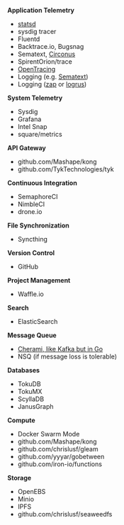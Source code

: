 **Application Telemetry**

- [statsd](https://codeascraft.com/2011/02/15/measure-anything-measure-everything/)
- sysdig tracer
- Fluentd
- Backtrace.io, Bugsnag
- Sematext, [Circonus](https://github.com/circonus-labs/circonus-gometrics)
- SpirentOrion/trace
- [OpenTracing](http://opentracing.io/documentation/pages/supported-tracers)
- Logging (e.g. [Sematext](https://www.quora.com/What-is-a-best-practice-for-log-management-for-dockerized-apps/answer/Stefan-Thies-1))
- Logging ([zap](https://github.com/uber-go/zap) or [logrus](https://github.com/sirupsen/logrus))

**System Telemetry**

- Sysdig
- Grafana
- Intel Snap
- square/metrics

**API Gateway**

- github.com/Mashape/kong
- github.com/TykTechnologies/tyk

**Continuous Integration**

- SemaphoreCI
- NimbleCI
- drone.io

**File Synchronization**

- Syncthing

**Version Control**

- GitHub

**Project Management**

- Waffle.io

**Search**

- ElasticSearch

**Message Queue**

- [Cherami, like Kafka but in Go](https://eng.uber.com/cherami/)
- NSQ (if message loss is tolerable)

**Databases**

- TokuDB
- TokuMX
- ScyllaDB
- JanusGraph

**Compute**

- Docker Swarm Mode
- github.com/Mashape/kong
- github.com/chrislusf/gleam
- github.com/yyyar/gobetween
- github.com/iron-io/functions

**Storage**

- OpenEBS
- Minio
- IPFS
- github.com/chrislusf/seaweedfs

